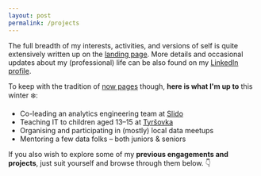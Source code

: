 ```yaml
---
layout: post
permalink: /projects
---
```


The full breadth of my interests, activities, and versions of self is quite extensively
written up on the [landing page](/). More details and occasional updates about my (professional)
life can be also found on my [LinkedIn profile](https://www.linkedin.com/in/kolacekm/).

To keep with the tradition of [now pages](https://nownownow.com/) though,
**here is what I'm up to** this winter ❄️:
- Co-leading an analytics engineering team at [Slido](https://www.slido.com/)
- Teaching IT to children aged 13–15 at [Tyršovka](https://www.tyrsovkakurim.cz/)
- Organising and participating in (mostly) local data meetups
- Mentoring a few data folks – both juniors & seniors

If you also wish to explore some of my **previous engagements and projects**,
just suit yourself and browse through them below. 👇
